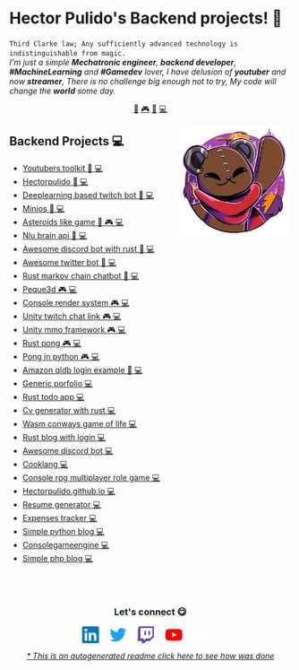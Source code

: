 # Hector Pulido's Backend projects! 👋


`Third Clarke law; Any sufficiently advanced technology is indistinguishable from magic.`<br><em> I'm just a simple **Mechatronic engineer**, **backend developer**, **#MachineLearning** and **#Gamedev** lover, I have delusion of **youtuber** and now **streamer**, There is no challenge big enough not to try, My code will change the **world** some day.</em>


<p align="center">
<a href="https://github.com/HectorPulido/HectorPulido/blob/master/ai.md">🤖</a>
<a href="https://github.com/HectorPulido/HectorPulido/blob/master/gamedev.md">🎮</a>
<a href="https://github.com/HectorPulido/HectorPulido/blob/master/blockchain.md">🔑</a>
<a href="https://github.com/HectorPulido/HectorPulido/blob/master/backend.md">💻</a>
</p>


<a href="https://twitter.com/Hector_Pulido_">
<img align="right" height="auto" width="200" src="https://github.com/HectorPulido/HectorPulido/raw/master/img/pequesoft.png"/>
</a>


## Backend Projects 💻
- [Youtubers toolkit  🤖 💻](https://github.com/HectorPulido/Youtubers-toolkit) 
- [Hectorpulido  🤖 💻](https://github.com/HectorPulido/HectorPulido) 
- [Deeplearning based twitch bot  🤖 💻](https://github.com/HectorPulido/Deeplearning-based-Twitch-bot) 
- [Minios  🤖 💻](https://github.com/HectorPulido/minios) 
- [Asteroids like game  🤖 🎮 💻](https://github.com/HectorPulido/Asteroids-like-game) 
- [Nlu brain api  🤖 💻](https://github.com/HectorPulido/nlu-brain-api) 
- [Awesome discord bot with rust  🤖 💻](https://github.com/HectorPulido/awesome-discord-bot-with-rust) 
- [Awesome twitter bot  🤖 💻](https://github.com/HectorPulido/Awesome-twitter-bot) 
- [Rust markov chain chatbot  🤖 💻](https://github.com/HectorPulido/Rust-markov-chain-chatbot) 
- [Peque3d  🎮 💻](https://github.com/HectorPulido/Peque3D) 
- [Console render system  🎮 💻](https://github.com/HectorPulido/console-render-system) 
- [Unity twitch chat link  🎮 💻](https://github.com/HectorPulido/Unity-twitch-chat-link) 
- [Unity mmo framework  🎮 💻](https://github.com/HectorPulido/Unity-MMO-Framework) 
- [Rust pong  🎮 💻](https://github.com/HectorPulido/rust-pong) 
- [Pong in python  🎮 💻](https://github.com/HectorPulido/pong-in-python) 
- [Amazon qldb login example  🔑 💻](https://github.com/HectorPulido/Amazon-QLDB-Login-Example) 
- [Generic porfolio  💻](https://github.com/HectorPulido/generic-porfolio) 
- [Rust todo app  💻](https://github.com/HectorPulido/rust-todo-app) 
- [Cv generator with rust  💻](https://github.com/HectorPulido/cv-generator-with-rust) 
- [Wasm conways game of life  💻](https://github.com/HectorPulido/wasm-conways-game-of-life) 
- [Rust blog with login  💻](https://github.com/HectorPulido/rust-blog-with-login) 
- [Awesome discord bot  💻](https://github.com/HectorPulido/Awesome-discord-bot) 
- [Cooklang  💻](https://github.com/HectorPulido/Cooklang) 
- [Console rpg multiplayer role game  💻](https://github.com/HectorPulido/console-rpg-multiplayer-role-game) 
- [Hectorpulido.github.io  💻](https://github.com/HectorPulido/hectorpulido.github.io) 
- [Resume generator  💻](https://github.com/HectorPulido/Resume-generator) 
- [Expenses tracker  💻](https://github.com/HectorPulido/Expenses-tracker) 
- [Simple python blog  💻](https://github.com/HectorPulido/Simple-python-blog) 
- [Consolegameengine  💻](https://github.com/HectorPulido/ConsoleGameEngine) 
- [Simple php blog  💻](https://github.com/HectorPulido/Simple-php-blog) 



<br>

<br>

<div align="center">
<h3 align="center">Let's connect 😋</h3>
</div>
<p align="center">
<a href="https://www.linkedin.com/in/hector-pulido-17547369/" target="blank">
<img align="center" width="30px" alt="Hector's LinkedIn" src="https://github.com/HectorPulido/HectorPulido/blob/master/img/linkedin-icon.svg?raw=true"/></a> &nbsp; &nbsp;
<a href="https://twitter.com/Hector_Pulido_" target="blank">
<img align="center" width="30px" alt="Hector's Twitter" src="https://github.com/HectorPulido/HectorPulido/blob/master/img/twitter-official.svg?raw=true"/></a> &nbsp; &nbsp;
<a href="https://www.twitch.tv/hector_pulido_" target="blank">
<img align="center" width="30px" alt="Hector's Twitch" src="https://github.com/HectorPulido/HectorPulido/blob/master/img/twitch-icon.svg?raw=true"/></a> &nbsp; &nbsp;
<a href="https://www.youtube.com/channel/UCS_iMeH0P0nsIDPvBaJckOw" target="blank">
<img align="center" width="30px" alt="Hector's Youtube" src="https://github.com/HectorPulido/HectorPulido/blob/master/img/youtube-icon.svg?raw=true"/></a> &nbsp; &nbsp;
<a href="https://pequesoft.net/" target="blank">
<img align="center" width="30px" alt="Pequesoft website" src="https://github.com/HectorPulido/HectorPulido/blob/master/img/pequesoft-favicon.png?raw=true"/></a> &nbsp; &nbsp;

</p>


<div align="center"><em><a href="https://github.com/HectorPulido/HectorPulido/tree/master/ReadmeGenerator">* This is an autogenerated readme click here to see how was done</a></em></div>

